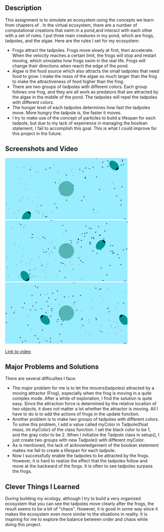 ## Description
This assignment is to simulate an ecosystem using the concepts we learn from chapters of <The Nature of Code>. In the virtual ecosystem, there are a number of computational creations that swim in a pond,and interact with each other with a set of rules. 
I put three main creatures in my pond, which are frogs, tadpoles, and the algae. Here are the rules I set for my ecosystem:
  - Frogs attract the tadpoles. Frogs move slowly at first, then accelerate. When the velocity reaches a certain limit, the frogs will stop and restart moving, which simulates how frogs swim in the real life. Frogs will change their directions when reach the edge of the pond. 
  - Algae is the food source which also attracts the small tadpoles that need food to grow. I make the mass of the algae so much larger than the frog to make the attractiveness of food higher than the frog. 
  - There are two groups of tadpoles with different colors. Each group follows one frog, and they are all work as predators that are attracted by the algae in the middle of the pond. The tadpoles will repel the tadpoles with different colors. 
  - The hunger level of each tadpoles determines how fast the tadpoles move. More hungry the tadpole is, the faster it moves.
  - I try to make use of the concept of particles to build a lifespan for each tadpole, but due to my lack of experience in managing the boolean statement, I fail to accomplish this goal. This is what I could improve for this project in the future.
## Screenshots and Video
<img src="Screenshot1.png" width="400">
<img src="Screenshot2.png" width="400">
<img src="Screenshot3.png" width="400">

  [Link to video](https://youtu.be/V4nKdK6XWYc)

  ## Major Problems and Solutions
  There are several difficulites I face:
 - The major problem for me is to let the movers(tadpoles) attracted by a moving attractor (Frog), especially when the frog is moving in a quite complex mode. After a while of exploration, I find the solution is quite easy. Since the attraction force is determined by the relative location of two objects, it does not matter a lot whether the attractor is moving. All I have to do is to add the actions of frogs in the update function. 
  - Another problem is to make two groups of tadpoles with different colors. To solve this problem, I add a value called myColor in Tadpole(float _mass_, int myColor) of the class function. I set the black color to be 1, and the gray color to be 2. When I initialize the Tadpole class in setup(), I just create two groups with new Tadpole() with different myColor.
  - As is mentioned, the lack of acknowledgement of the boolean statement makes me fail to create a lifespan for each tadpole.
  - Now I successfully enable the tadpoles to be attracted by the frogs. However, it is hard to realize the effect that the tadpoles follow and move at the backward of the forgs. It is often to see tadpoles surpass the frogs.
  ## Clever Things I Learned
  During building my ecology, although I try to build a very organized ecosystem that you can see the tadpoles move clearly after the frogs, the result seems to be a bit of "chaos". However, it is good in some way since it  makes the ecosystem even more similar to the situations in reality. It is inspiring for me to explore the balance between order and chaos while doing this project.
